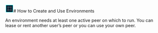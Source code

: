 ![Environments icon](https://github.com/MarilizaC/icons/blob/master/Icon-Environments.png)# How to Create and Use Environments 

An environment needs at least one active peer on which to run. You can lease or rent another user’s peer or you can use your own peer.
